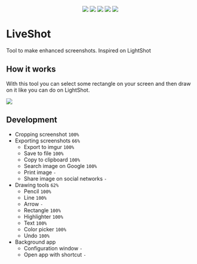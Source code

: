 <p align="center">
  <img src="https://img.shields.io/badge/state-development-blue" /> 
  <img src="https://img.shields.io/badge/.NET-5-blue" /> 
  <img src="https://img.shields.io/github/commit-activity/m/KennethGomez/LiveShot" /> 
  <img src="https://img.shields.io/github/v/tag/KennethGomez/LiveShot" /> 
  <img src="https://img.shields.io/github/contributors/KennethGomez/LiveShot" />
</p>

# LiveShot
Tool to make enhanced screenshots. Inspired on LightShot

## How it works
With this tool you can select some rectangle on your screen and then draw on it like you can do on LightShot.

![](https://i.imgur.com/W50z8p4.png)

## Development
- Cropping screenshot `100%`
- Exporting screenshots `66%`
  - Export to imgur `100%`
  - Save to file `100%`
  - Copy to clipboard `100%`
  - Search image on Google `100%`
  - Print image `-`
  - Share image on social networks `-`
- Drawing tools `62%`
  - Pencil `100%`
  - Line `100%`
  - Arrow `-`
  - Rectangle `100%`
  - Highlighter `100%`
  - Text `100%`
  - Color picker `100%`
  - Undo `100%`
- Background app
  - Configuration window `-`
  - Open app with shortcut `-`
